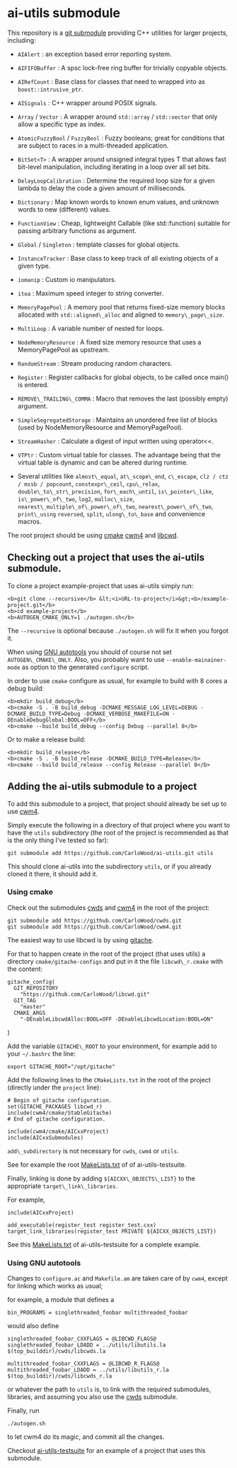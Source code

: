 # ai-utils submodule

This repository is a [git submodule](https://git-scm.com/book/en/v2/Git-Tools-Submodules)
providing C++ utilities for larger projects, including:

* ``AIAlert`` : an exception based error reporting system.
* ``AIFIFOBuffer`` : A spsc lock-free ring buffer for trivially copyable objects.
* ``AIRefCount`` : Base class for classes that need to wrapped into as ``boost::intrusive_ptr``.
* ``AISignals`` : C++ wrapper around POSIX signals.
* ``Array`` / ``Vector`` : A wrapper around ``std::array`` / ``std::vector`` that only allow a specific type as index.
* ``AtomicFuzzyBool`` / ``FuzzyBool`` : Fuzzy booleans; great for conditions that are subject to races in a multi-threaded application.
* ``BitSet<T>`` : A wrapper around unsigned integral types T that allows fast bit-level manipulation, including iterating in a loop over all set bits.
* ``DelayLoopCalibration`` : Determine the required loop size for a given lambda to delay the code a given amount of milliseconds.
* ``Dictionary`` : Map known words to known enum values, and unknown words to new (different) values.
* ``FunctionView`` : Cheap, lightweight Callable (like std::function) suitable for passing arbitrary functions as argument.
* ``Global`` / ``Singleton`` : template classes for global objects.
* ``InstanceTracker`` : Base class to keep track of all existing objects of a given type.
* ``iomanip`` : Custom io manipulators.
* ``itoa`` : Maximum speed integer to string converter.
* ``MemoryPagePool`` : A memory pool that returns fixed-size memory blocks allocated with ``std::aligned\_alloc`` and aligned to ``memory\_page\_size``.
* ``MultiLoop`` : A variable number of nested for loops.
* ``NodeMemoryResource`` : A fixed size memory resource that uses a MemoryPagePool as upstream.
* ``RandomStream`` : Stream producing random characters.
* ``Register`` : Register callbacks for global objects, to be called once main() is entered.
* ``REMOVE\_TRAILING\_COMMA`` : Macro that removes the last (possibly empty) argument.
* ``SimpleSegregatedStorage`` : Maintains an unordered free list of blocks (used by NodeMemoryResource and MemoryPagePool).
* ``StreamHasher`` : Calculate a digest of input written using operator<<.
* ``VTPtr`` : Custom virtual table for classes. The advantage being that the virtual table is dynamic and can be altered during runtime.

* Several utilities like ``almost\_equal``, ``at\_scope\_end``, ``c\_escape``, ``clz / ctz / mssb / popcount``,
  ``constexpr\_ceil``, ``cpu\_relax``, ``double\_to\_str\_precision``, ``for\_each\_until``,
  ``is\_pointer\_like``, ``is\_power\_of\_two``, ``log2``, ``malloc\_size``,
  ``nearest\_multiple\_of\_power\_of\_two``, ``nearest\_power\_of\_two``, ``print\_using`` ``reversed``,
  ``split``, ``ulong\_to\_base`` and convenience macros.

The root project should be using
[cmake](https://cmake.org/overview/)
[cwm4](https://github.com/CarloWood/cwm4) and
[libcwd](https://github.com/CarloWood/libcwd).

## Checking out a project that uses the ai-utils submodule.

To clone a project example-project that uses ai-utils simply run:

    <b>git clone --recursive</b> &lt;<i>URL-to-project</i>&gt;<b>/example-project.git</b>
    <b>cd example-project</b>
    <b>AUTOGEN_CMAKE_ONLY=1 ./autogen.sh</b>

The ``--recursive`` is optional because ``./autogen.sh`` will fix
it when you forgot it.

When using [GNU autotools](https://en.wikipedia.org/wiki/GNU_Autotools) you should of course
not set ``AUTOGEN\_CMAKE\_ONLY``. Also, you probably want to use ``--enable-mainainer-mode``
as option to the generated ``configure`` script.

In order to use ``cmake`` configure as usual, for example to build with 8 cores a debug build:

    <b>mkdir build_debug</b>
    <b>cmake -S . -B build_debug -DCMAKE_MESSAGE_LOG_LEVEL=DEBUG -DCMAKE_BUILD_TYPE=Debug -DCMAKE_VERBOSE_MAKEFILE=ON -DEnableDebugGlobal:BOOL=OFF</b>
    <b>cmake --build build_debug --config Debug --parallel 8</b>

Or to make a release build:

    <b>mkdir build_release</b>
    <b>cmake -S . -B build_release -DCMAKE_BUILD_TYPE=Release</b>
    <b>cmake --build build_release --config Release --parallel 8</b>

## Adding the ai-utils submodule to a project

To add this submodule to a project, that project should already
be set up to use [cwm4](https://github.com/CarloWood/cwm4).

Simply execute the following in a directory of that project
where you want to have the ``utils`` subdirectory (the
root of the project is recommended as that is the only thing
I've tested so far):

    git submodule add https://github.com/CarloWood/ai-utils.git utils

This should clone ai-utils into the subdirectory ``utils``, or
if you already cloned it there, it should add it.

### Using cmake

Check out the submodules [cwds](https://github.com/CarloWood/cwds) and [cwm4](https://github.com/CarloWood/cwm4) in the root of the project:

    git submodule add https://github.com/CarloWood/cwds.git
    git submodule add https://github.com/CarloWood/cwm4.git

The easiest way to use libcwd is by using [gitache](https://github.com/CarloWood/gitache).

For that to happen create in the root of the project (that uses utils)
a directory ``cmake/gitache-configs`` and put in it the file ``libcwd\_r.cmake``
with the content:

    gitache_config(
      GIT_REPOSITORY
        "https://github.com/CarloWood/libcwd.git"
      GIT_TAG
        "master"
      CMAKE_ARGS
        "-DEnableLibcwdAlloc:BOOL=OFF -DEnableLibcwdLocation:BOOL=ON"
   )

Add the variable ``GITACHE\_ROOT`` to your environment,
for example add to your ``~/.bashrc`` the line:

    export GITACHE_ROOT="/opt/gitache"

Add the following lines to the ``CMakeLists.txt`` in the
root of the project (directly under the ``project`` line):

    # Begin of gitache configuration.
    set(GITACHE_PACKAGES libcwd_r)
    include(cwm4/cmake/StableGitache)
    # End of gitache configuration.

    include(cwm4/cmake/AICxxProject)
    include(AICxxSubmodules)

``add\_subdirectory`` is not necessary for ``cwds``, ``cwm4`` or ``utils``.

See for example the root [MakeLists.txt](https://github.com/CarloWood/ai-utils-testsuite/blob/master/CMakeLists.txt) of of ai-utils-testsuite.

Finally, linking is done by adding ``${AICXX\_OBJECTS\_LIST}`` to
the appropriate ``target\_link\_libraries``.

For example,

    include(AICxxProject)

    add_executable(register_test register_test.cxx)
    target_link_libraries(register_test PRIVATE ${AICXX_OBJECTS_LIST})

See this [MakeLists.txt](https://github.com/CarloWood/ai-utils-testsuite/blob/master/src/CMakeLists.txt)
of ai-utils-testsuite for a complete example.

### Using GNU autotools

Changes to ``configure.ac`` and ``Makefile.am``
are taken care of by ``cwm4``, except for linking
which works as usual;

for example, a module that defines a

    bin_PROGRAMS = singlethreaded_foobar multithreaded_foobar

would also define

    singlethreaded_foobar_CXXFLAGS = @LIBCWD_FLAGS@
    singlethreaded_foobar_LDADD = ../utils/libutils.la $(top_builddir)/cwds/libcwds.la

    multithreaded_foobar_CXXFLAGS = @LIBCWD_R_FLAGS@
    multithreaded_foobar_LDADD = ../utils/libutils_r.la $(top_builddir)/cwds/libcwds_r.la

or whatever the path to ``utils`` is, to link with the required submodules,
libraries, and assuming you also use the [cwds](https://github.com/CarloWood/cwds) submodule.

Finally, run

    ./autogen.sh

to let cwm4 do its magic, and commit all the changes.

Checkout [ai-utils-testsuite](https://github.com/CarloWood/ai-utils-testsuite)
for an example of a project that uses this submodule.
